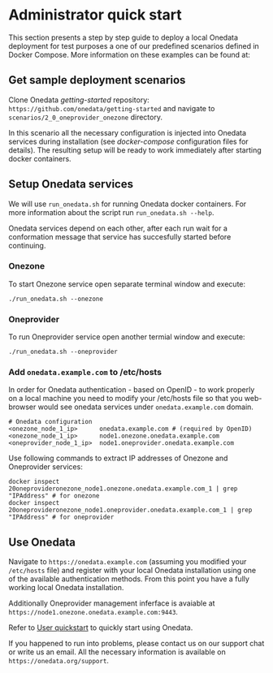 # Administrator quick start
This section presents a step by step guide to deploy a local Onedata deployment for test purposes a one of our predefined scenarios defined in Docker Compose. More information on these examples can be found at: [](https://github.com/onedata/getting-started)

## Get sample deployment scenarios

Clone Onedata *getting-started* repository: `https://github.com/onedata/getting-started`
and navigate to `scenarios/2_0_oneprovider_onezone` directory.

In this scenario all the necessary configuration is injected into Onedata services during installation (see *docker-compose* configuration files for details). The resulting setup will be ready to work immediately after starting docker containers.

## Setup Onedata services
We will use `run_onedata.sh` for running Onedata docker containers. For more information about the script run `run_onedata.sh --help`.

Onedata services depend on each other, after each run wait for a conformation message that service has succesfully started before continuing. 

### Onezone
To start Onezone service open separate terminal window and execute:
```bash=
./run_onedata.sh --onezone 
```

### Oneprovider
To run Oneprovider service open another termial window and execute:
```bash=
./run_onedata.sh --oneprovider
```

### Add `onedata.example.com` to /etc/hosts

In order for Onedata authentication - based on OpenID - to work properly on a local machine you need to modify your /etc/hosts file so that you web-browser would see onedata services under `onedata.example.com` domain.

```
# Onedata configuration
<onezone_node_1_ip>      onedata.example.com # (required by OpenID)
<onezone_node_1_ip>      node1.onezone.onedata.example.com
<oneprovider_node_1_ip>  node1.oneprovider.onedata.example.com
```

Use following commands to extract IP addresses of Onezone and Oneprovider services:
```bash=
docker inspect 20oneprovideronezone_node1.onezone.onedata.example.com_1 | grep "IPAddress" # for onezone
docker inspect 20oneprovideronezone_node1.oneprovider.onedata.example.com_1 | grep "IPAddress" # for oneprovider
```

## Use Onedata

Navigate to `https://onedata.example.com` (assuming you modified your `/etc/hosts` file) and register with your local Onedata installation using one of the available authentication methods. From this point you have a fully working local Onedata installation. 

Additionally Oneprovider management inferface is avaiable at `https://node1.onezone.onedata.example.com:9443`.

Refer to [User quickstart](user_onedata_101.md) to quickly start using Onedata.

If you happened to run into problems, please contact us on our support chat or write us an email. All the necessary information is available on `https://onedata.org/support`.


